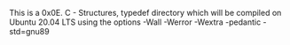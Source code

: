 This is a 0x0E. C - Structures, typedef directory which will be compiled on Ubuntu 20.04 LTS
using the options -Wall -Werror -Wextra -pedantic -std=gnu89
